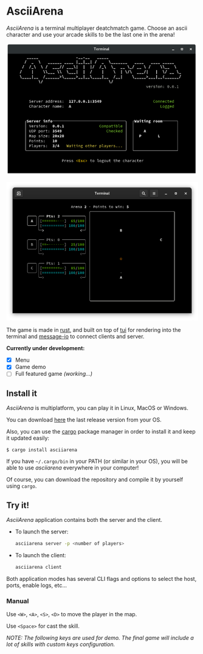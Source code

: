 # AsciiArena

*AsciiArena* is a terminal multiplayer deatchmatch game.
Choose an ascii character and use your arcade skills to be the last one in the arena!

<p align="center">
  <img src="images/menu-screenshot.png"/>
</p>

<p align="center">
  <img src="images/game-screenshot.png"/>
</p>

The game is made in [rust][rust], and built on top of
[tui][tui] for rendering into the terminal and [message-io][message-io] to connect clients and server.

**Currently under development:**
- [x] Menu
- [x] Game demo
- [ ] Full featured game *(working...)*

## Install it
*AsciiArena* is multiplatform, you can play it in Linux, MacOS or Windows.

You can download [here](https://github.com/lemunozm/asciiarena/releases) the last release version from your OS.

Also, you can use the [cargo][cargo] package manager in order to install it and keep it updated easily:
```
$ cargo install asciiarena
```
If you have `~/.cargo/bin` in your PATH (or similar in your OS), you will be able to use *asciiarena* everywhere in your computer!

Of course, you can download the repository and compile it by yourself using `cargo`.

## Try it!
*AsciiArena* application contains both the server and the client.

- To launch the server:
    ```sh
    asciiarena server -p <number of players>
    ```

- To launch the client:
    ```sh
    asciiarena client
    ```

Both application modes has several CLI flags and options to select
the host, ports, enable logs, etc...

### Manual
Use `<W>`, `<A>`, `<S>`, `<D>` to move the player in the map.

Use `<Space>` for cast the skill.

*NOTE: The following keys are used for demo.
The final game will include a lot of skills with custom keys configuration.*

<!-- Links here -->
[cargo]: https://doc.rust-lang.org/cargo/getting-started/installation.html
[rust]: https://www.rust-lang.org/
[tui]: https://github.com/fdehau/tui-rs
[message-io]: https://github.com/lemunozm/message-io
